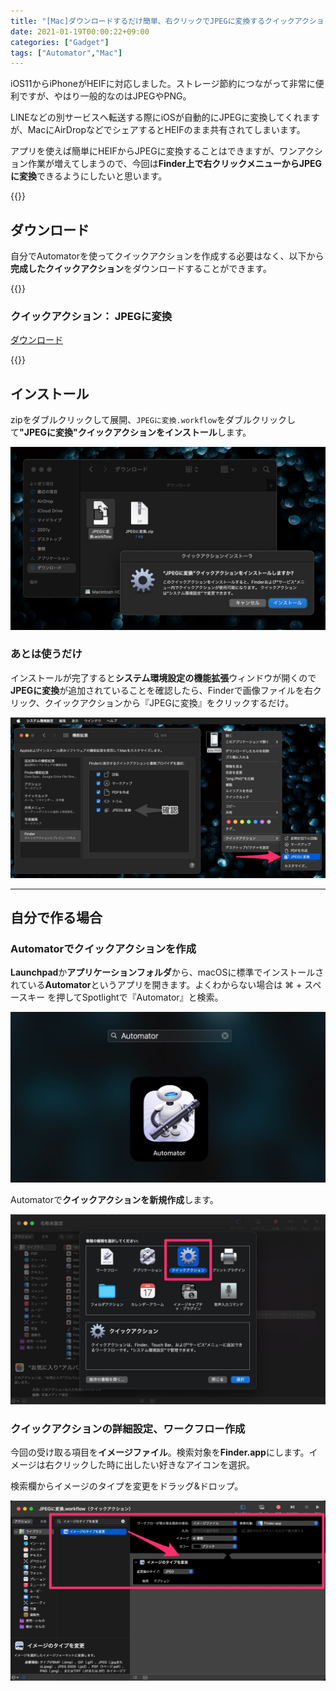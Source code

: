 ```yaml
---
title: "[Mac]ダウンロードするだけ簡単、右クリックでJPEGに変換するクイックアクション"
date: 2021-01-19T00:00:22+09:00
categories: ["Gadget"]
tags: ["Automator","Mac"]
---
```


iOS11からiPhoneがHEIFに対応しました。ストレージ節約につながって非常に便利ですが、やはり一般的なのはJPEGやPNG。

LINEなどの別サービスへ転送する際にiOSが自動的にJPEGに変換してくれますが、MacにAirDropなどでシェアするとHEIFのまま共有されてしまいます。

アプリを使えば簡単にHEIFからJPEGに変換することはできますが、ワンアクション作業が増えてしまうので、今回は<b>Finder上で右クリックメニューからJPEGに変換</b>できるようにしたいと思います。

{{<ad>}}

## ダウンロード

自分でAutomatorを使ってクイックアクションを作成する必要はなく、以下から**完成したクイックアクション**をダウンロードすることができます。

{{<bg>}}

### クイックアクション： JPEGに変換

<p class=noIndent>
  <a href="/download/JPEGに変換.zip" class=download download>ダウンロード</a>
</p>

{{<bg-end>}}

## インストール

zipをダブルクリックして展開、`JPEGに変換.workflow`をダブルクリックして<b>"JPEGに変換"クイックアクションをインストール</b>します。

![](../../../images/Capture1.jpg)

### あとは使うだけ

インストールが完了すると**システム環境設定の機能拡張**ウィンドウが開くので<b>JPEGに変換</b>が追加されていることを確認したら、Finderで画像ファイルを右クリック、クイックアクションから『JPEGに変換』をクリックするだけ。

![](../../../images/Capture3.jpg)

***

## 自分で作る場合

### Automatorでクイックアクションを作成

**Launchpad**か**アプリケーションフォルダ**から、macOSに標準でインストールされている<b>Automator</b>というアプリを開きます。よくわからない場合は ⌘ + スペースキー を押してSpotlightで『Automator』と検索。

![](../../../images/launchpad-automator.jpg)

Automatorで<b>クイックアクションを新規作成</b>します。

![](../../../images/Capture.jpg)

### クイックアクションの詳細設定、ワークフロー作成

今回の受け取る項目を<b>イメージファイル</b>。検索対象を<b>Finder.app</b>にします。イメージは右クリックした時に出したい好きなアイコンを選択。

検索欄からイメージのタイプを変更をドラッグ&ドロップ。

![](../../../images/Capture2.jpg)

